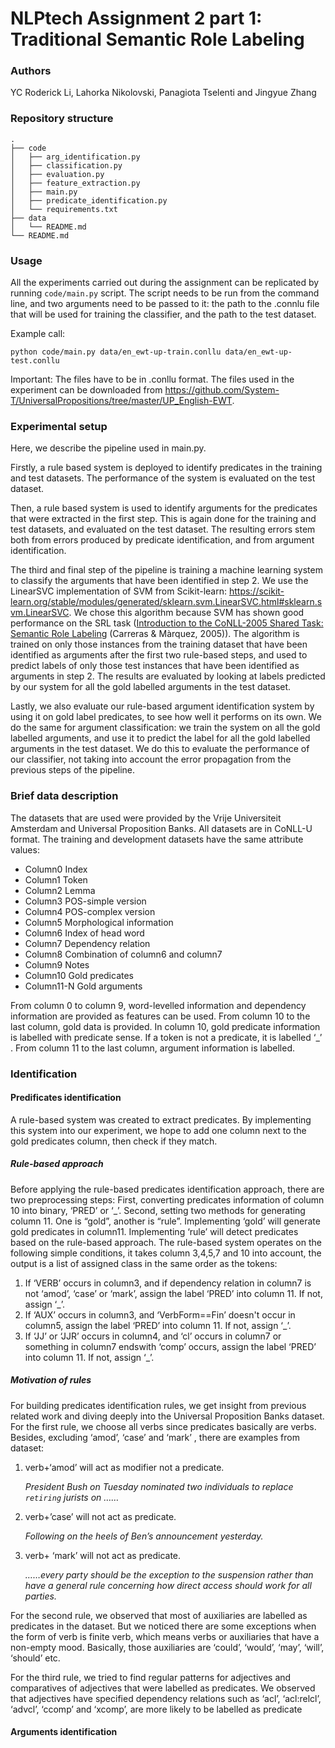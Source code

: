 # NLPtech Assignment 2 part 1: Traditional Semantic Role Labeling

### Authors
YC Roderick Li, Lahorka Nikolovski, Panagiota Tselenti and Jingyue Zhang

### Repository structure
```
.
├── code
│   ├── arg_identification.py
│   ├── classification.py
│   ├── evaluation.py
│   ├── feature_extraction.py
│   ├── main.py
│   ├── predicate_identification.py
│   └── requirements.txt
├── data
│   └── README.md
└── README.md
```

### Usage
All the experiments carried out during the assignment can be replicated by running `code/main.py` script. The script needs to be run from the command line, and two arguments need to be passed to it: the path to the .connlu file that will be used for training the classifier, and the path to the test dataset. 


Example call:
```
python code/main.py data/en_ewt-up-train.conllu data/en_ewt-up-test.conllu
```

Important: The files have to be in .conllu format. The files used in the experiment can be downloaded from https://github.com/System-T/UniversalPropositions/tree/master/UP_English-EWT.

### Experimental setup
Here, we describe the pipeline used in main.py.

Firstly, a rule based system is deployed to identify predicates in the training and test datasets. The performance of the system is evaluated on the test dataset. 

Then, a rule based system is used to identify arguments for the predicates that were extracted in the first step. This is again done for the training and test datasets, and evaluated on the test dataset. The resulting errors stem both from errors produced by predicate identification, and from argument identification.

The third and final step of the pipeline is training a machine learning system to classify the arguments that have been identified in step 2. We use the LinearSVC implementation of SVM from Scikit-learn: https://scikit-learn.org/stable/modules/generated/sklearn.svm.LinearSVC.html#sklearn.svm.LinearSVC. We chose this algorithm because SVM has shown good performance on the SRL task ([Introduction to the CoNLL-2005 Shared Task: Semantic Role Labeling](https://aclanthology.org/W05-0620) (Carreras & Màrquez, 2005)). 
The algorithm is trained on only those instances from the training dataset that have been identified as arguments after the first two rule-based steps, and used to predict labels of only those test instances that have been identified as arguments in step 2. The results are evaluated by looking at labels predicted by our system for all the gold labelled arguments in the test dataset.

Lastly, we also evaluate our rule-based argument identification system by using it on gold label predicates, to see how well it performs on its own. We do the same for argument classification: we train the system on all the gold labelled arguments, and use it to predict the label for all the gold labelled arguments in the test 
dataset. We do this to evaluate the performance of our classifier, not taking into account the error propagation from the previous steps of the pipeline.

### Brief data description
The datasets that are used were provided by the Vrije Universiteit Amsterdam and Universal Proposition Banks. All datasets are in CoNLL-U format. The training and development datasets have the same attribute values:
* Column0  Index
* Column1  Token
* Column2  Lemma
* Column3  POS-simple version
* Column4  POS-complex version
* Column5  Morphological information
* Column6  Index of head word
* Column7  Dependency relation
* Column8  Combination of column6 and column7
* Column9  Notes
* Column10 Gold predicates
* Column11-N Gold arguments

From column 0 to column 9, word-levelled information and dependency information are provided as features can be used. From column 10 to the last column, gold data is provided. In column 10, gold predicate information is labelled with predicate sense. If a token is not a predicate, it is labelled ‘_’ . From column 11 to the last column, argument information is labelled.

### Identification
#### Predificates identification
A rule-based system was created to extract predicates. By implementing this system into our experiment, we hope to add one column next to the gold predicates column, then check if they match.
##### Rule-based approach
Before applying the rule-based predicates identification approach, there are two preprocessing steps: First, converting predicates information of column 10 into binary, ‘PRED’ or ‘_’.  Second, setting two methods for generating column 11. One is “gold”, another is “rule”. Implementing ‘gold’ will generate gold predicates in column11. Implementing ‘rule’ will detect predicates based on the rule-based approach.
The rule-based system operates on the following simple conditions, it takes column 3,4,5,7 and 10 into account, the output is a list of assigned class in the same order as the tokens:
1) If ‘VERB’ occurs in column3, and if dependency relation in column7 is not ‘amod’, ‘case’ or ‘mark’, assign the label ‘PRED’ into column 11. If not, assign ‘_’.
2) If ‘AUX’ occurs in column3, and ‘VerbForm==Fin’ doesn't occur in column5, assign the label ‘PRED’ into column 11. If not, assign ‘_’.
3) If ‘JJ’ or ‘JJR’ occurs in column4, and ‘cl’ occurs in column7 or something in column7 endswith ‘comp’ occurs, assign the label ‘PRED’ into column 11. If not, assign ‘_’.
##### Motivation of rules
For building predicates identification rules, we get insight from previous related work and diving deeply into the Universal Proposition Banks dataset.  
For the first rule, we choose all verbs since predicates basically are verbs. Besides, excluding ‘amod’, ‘case’ and ‘mark’ , there are examples from dataset:
1) verb+‘amod’ will act as modifier not a predicate.

    *President Bush on Tuesday nominated two individuals to replace `retiring` jurists on ……*
2) verb+’case’ will not act as predicate.

    *_Following_ on the heels of Ben’s announcement yesterday.*
3) verb+ ‘mark’ will not act as predicate.

    *……every party should be the exception to the suspension rather than have a general rule _concerning_ how direct access should work for all parties.*

For the second rule, we observed that most of auxiliaries are labelled as predicates in the dataset. But we noticed there are some exceptions when the form of verb is finite verb, which means verbs or auxiliaries that have a non-empty mood. Basically, those auxiliaries are ‘could’, ‘would’, ‘may’, ‘will’, ‘should’ etc. 

For the third rule, we tried to find regular patterns for adjectives and comparatives of adjectives that were labelled as predicates. We observed that adjectives have specified dependency relations such as ‘acl’, ‘acl:relcl’, ‘advcl’, ‘ccomp’ and ‘xcomp’, are more likely to be labelled as predicate


#### Arguments identification

